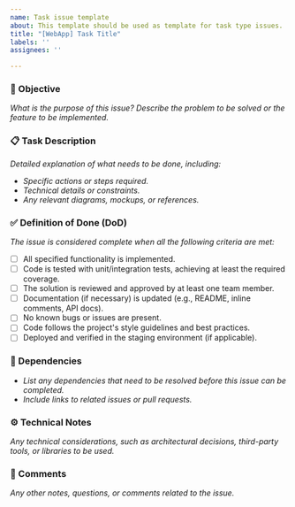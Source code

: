 ```yaml
---
name: Task issue template
about: This template should be used as template for task type issues.
title: "[WebApp] Task Title"
labels: ''
assignees: ''

---
```


### 🎯 Objective  
_What is the purpose of this issue? Describe the problem to be solved or the feature to be implemented._  

### 📋 Task Description  
_Detailed explanation of what needs to be done, including:_  
- _Specific actions or steps required._  
- _Technical details or constraints._  
- _Any relevant diagrams, mockups, or references._  

### ✅ Definition of Done (DoD)  
_The issue is considered complete when all the following criteria are met:_  
- [ ] All specified functionality is implemented.  
- [ ] Code is tested with unit/integration tests, achieving at least the required coverage.  
- [ ] The solution is reviewed and approved by at least one team member.  
- [ ] Documentation (if necessary) is updated (e.g., README, inline comments, API docs).  
- [ ] No known bugs or issues are present.  
- [ ] Code follows the project's style guidelines and best practices.  
- [ ] Deployed and verified in the staging environment (if applicable).  

### 🔗 Dependencies  
- _List any dependencies that need to be resolved before this issue can be completed._  
- _Include links to related issues or pull requests._  

### ⚙️ Technical Notes  
_Any technical considerations, such as architectural decisions, third-party tools, or libraries to be used._  

### 📝 Comments  
_Any other notes, questions, or comments related to the issue._
